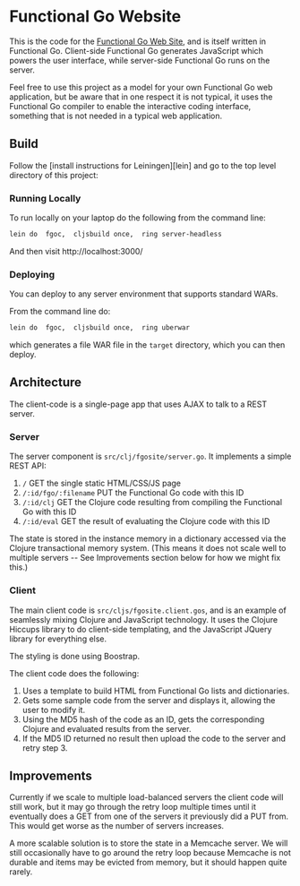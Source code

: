 # Functional Go Website

This is the code for the [Functional Go Web Site][1], and is itself
written in Functional Go.  Client-side Functional Go generates
JavaScript which powers the user interface, while server-side
Functional Go runs on the server.

Feel free to use this project as a model for your own Functional Go
web application, but be aware that in one respect it is not typical,
it uses the Functional Go compiler to enable the interactive coding
interface, something that is not needed in a typical web application.

## Build

Follow the [install instructions for Leiningen][lein] and go to the
top level directory of this project:

### Running Locally

To run locally on your laptop do the following from the command line:
```sh
lein do  fgoc,  cljsbuild once,  ring server-headless
```
And then visit http://localhost:3000/

### Deploying
You can deploy to any server environment that supports standard WARs.

From the command line do:
```sh
lein do  fgoc,  cljsbuild once,  ring uberwar
```
which generates a file WAR file in the `target` directory, which you
can then deploy.

## Architecture

The client-code is a single-page app that uses AJAX to talk to a REST
server.

### Server

The server component is `src/clj/fgosite/server.go`.  It implements a
simple REST API:

1. `/` GET the single static HTML/CSS/JS page
2. `/:id/fgo/:filename` PUT the Functional Go code with this ID
3. `/:id/clj` GET the Clojure code resulting from compiling the Functional Go with this ID
4. `/:id/eval` GET the result of evaluating the Clojure code with this ID

The state is stored in the instance memory in a dictionary accessed
via the Clojure transactional memory system.  (This means it does not
scale well to multiple servers -- See Improvements section below for
how we might fix this.)

### Client

The main client code is `src/cljs/fgosite.client.gos`, and is an
example of seamlessly mixing Clojure and JavaScript technology.  It
uses the Clojure Hiccups library to do client-side templating, and the
JavaScript JQuery library for everything else.

The styling is done using Boostrap.

The client code does the following:

1. Uses a template to build HTML from Functional Go lists and
dictionaries.
2. Gets some sample code from the server and displays it, allowing the
user to modify it.
3. Using the MD5 hash of the code as an ID, gets the corresponding
Clojure and evaluated results from the server.
4. If the MD5 ID returned no result then upload the code to the server
and retry step 3.

## Improvements

Currently if we scale to multiple load-balanced servers the client
code will still work, but it may go through the retry loop multiple
times until it eventually does a GET from one of the servers it
previously did a PUT from.  This would get worse as the number of
servers increases.

A more scalable solution is to store the state in a Memcache server.
We will still occasionally have to go around the retry loop because
Memcache is not durable and items may be evicted from memory, but it
should happen quite rarely.

[1]: http://www.funcgo.org/
